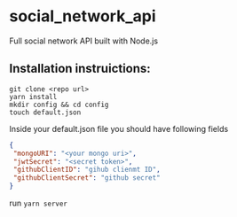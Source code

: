 # social_network_api
Full social network API built with Node.js


## Installation instruictions:

```
git clone <repo url>
yarn install
mkdir config && cd config
touch default.json
```

 Inside your default.json file you should have following fields 
 
 ```json 
 {
  "mongoURI": "<your mongo uri>",
  "jwtSecret": "<secret token>",
  "githubClientID": "gihub clienmt ID",
  "githubClientSecret": "github secret"
}
 ```

run ```yarn server ```
